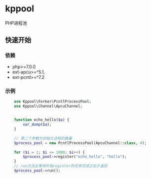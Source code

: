 # kppool
PHP进程池

## 快速开始

### 依赖

- php>=7.0.0
- ext-apcu>=^5.1,
- ext-pcntl>=^7.2

### 示例
```php
    use Kppool\Forker\PcntlProcessPool;
    use Kppool\Channel\ApcuChannel;
    
    
    function echo_hello($a) {
    	var_dump($a);
    }
    
    // 第二个参数为初始化进程的数量
    $process_pool = new PcntlProcessPool(ApcuChannel::class, 4);
    
    for ($i = 1; $i <= 1000; $i++) {
    	$process_pool->register("echo_hello", "hello");
    }
    // run方法会等待所有register的任务完成之后才返回
    $process_pool->run();
```